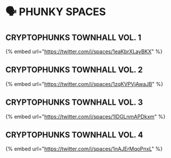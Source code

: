 # 🗣 PHUNKY SPACES

## CRYPTOPHUNKS TOWNHALL VOL. 1

{% embed url="https://twitter.com/i/spaces/1eaKbrXLayBKX" %}

## CRYPTOPHUNKS TOWNHALL VOL. 2

{% embed url="https://twitter.com/i/spaces/1zqKVPVjAwaJB" %}

## CRYPTOPHUNKS TOWNHALL VOL. 3

{% embed url="https://twitter.com/i/spaces/1lDGLnmAPDkxm" %}

## CRYPTOPHUNKS TOWNHALL VOL. 4

{% embed url="https://twitter.com/i/spaces/1nAJErMqoPnxL" %}

